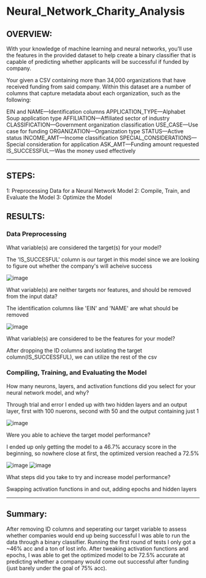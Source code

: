 # Neural_Network_Charity_Analysis

## OVERVIEW:

With your knowledge of machine learning and neural networks, you’ll use the features in the provided dataset to help create a binary classifier that is capable of predicting whether applicants will be successful if funded by company.

Your given a CSV containing more than 34,000 organizations that have received funding from said company. Within this dataset are a number of columns that capture metadata about each organization, such as the following:

EIN and NAME—Identification columns
APPLICATION_TYPE—Alphabet Soup application type
AFFILIATION—Affiliated sector of industry
CLASSIFICATION—Government organization classification
USE_CASE—Use case for funding
ORGANIZATION—Organization type
STATUS—Active status
INCOME_AMT—Income classification
SPECIAL_CONSIDERATIONS—Special consideration for application
ASK_AMT—Funding amount requested
IS_SUCCESSFUL—Was the money used effectively

---

## STEPS:

1: Preprocessing Data for a Neural Network Model
2: Compile, Train, and Evaluate the Model
3: Optimize the Model

## RESULTS:

### Data Preprocessing

What variable(s) are considered the target(s) for your model?

The 'IS_SUCCESFUL' column is our target in this model since we are looking to figure out whether the company's will acheive success

![image](https://user-images.githubusercontent.com/105184244/202612184-470d2813-9b8b-4a60-9b8c-b5f3d4f2cf53.png)


What variable(s) are neither targets nor features, and should be removed from the input data?

The identification columns like 'EIN' and 'NAME' are what should be removed

![image](https://user-images.githubusercontent.com/105184244/202612324-88997834-8912-4b5f-9054-79491c4ee229.png)


What variable(s) are considered to be the features for your model?

After dropping the ID columns and isolating the target column(IS_SUCCESSFUL), we can utilize the rest of the csv

### Compiling, Training, and Evaluating the Model

How many neurons, layers, and activation functions did you select for your neural network model, and why?

Through trial and error I ended up with two hidden layers and an output layer, first with 100 nuerons, second with 50 and the output containing just 1

![image](https://user-images.githubusercontent.com/105184244/202612423-acbd2050-bc7a-4e20-9d59-d54f34ce77a3.png)


Were you able to achieve the target model performance?

I ended up only getting the model to a 46.7% accuracy score in the beginning, so nowhere close at first, the optimized version reached a 72.5%

![image](https://user-images.githubusercontent.com/105184244/202612512-2e0bcbf2-da95-4a22-9632-5592c3116933.png)
![image](https://user-images.githubusercontent.com/105184244/202612558-db0de189-01c0-451d-98fe-05f0fd0506ec.png)


What steps did you take to try and increase model performance?

Swapping activation functions in and out, adding epochs and hidden layers

---

## Summary:

After removing ID columns and seperating our target variable to assess whether companies would end up being successful I was able to run the data through a binary classifier. Running the first round of tests I only got a ~46% acc and a ton of lost info. After tweaking activation functions and epochs, I was able to get the optimized model to be 72.5% accurate at predicting whether a company would come out successful after funding (just barely under the goal of 75% acc).
